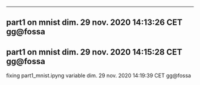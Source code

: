 ----
part1 on mnist
dim. 29 nov. 2020 14:13:26 CET
gg@fossa
----
part1 on mnist
dim. 29 nov. 2020 14:15:28 CET
gg@fossa
----
fixing part1_mnist.ipyng variable
dim. 29 nov. 2020 14:19:39 CET
gg@fossa
